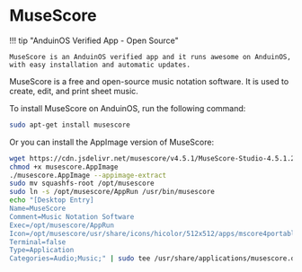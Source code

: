 # MuseScore

!!! tip "AnduinOS Verified App - Open Source"

    MuseScore is an AnduinOS verified app and it runs awesome on AnduinOS, with easy installation and automatic updates.

MuseScore is a free and open-source music notation software. It is used to create, edit, and print sheet music.

To install MuseScore on AnduinOS, run the following command:

```bash
sudo apt-get install musescore
```

Or you can install the AppImage version of MuseScore:

<!-- The link needs to be updated regularly. -->

```bash
wget https://cdn.jsdelivr.net/musescore/v4.5.1/MuseScore-Studio-4.5.1.250800846-x86_64.AppImage -O musescore.AppImage
chmod +x musescore.AppImage
./musescore.AppImage --appimage-extract
sudo mv squashfs-root /opt/musescore
sudo ln -s /opt/musescore/AppRun /usr/bin/musescore
echo "[Desktop Entry]
Name=MuseScore
Comment=Music Notation Software
Exec=/opt/musescore/AppRun
Icon=/opt/musescore/usr/share/icons/hicolor/512x512/apps/mscore4portable.png
Terminal=false
Type=Application
Categories=Audio;Music;" | sudo tee /usr/share/applications/musescore.desktop
```
